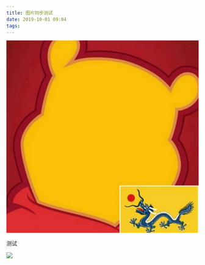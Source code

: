 ```yaml
---
title: 图片同步测试
date: 2019-10-01 09:04
tags: 
---
```


![](https://raw.githubusercontent.com/JamesHopbourn/JamesHopbourn.github.io/hexo/images/2019-10-01-IMG_0067.jpeg)

测试

![](https://i.loli.net/2019/10/01/2cmB4UK5VPj9oLR.png)

